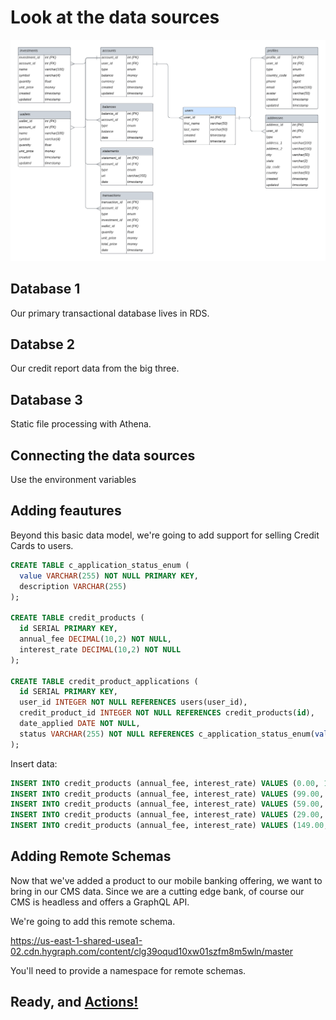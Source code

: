 # Look at the data sources

![Here's our primary erd chart.](/guide/assets/er-diagram.png)

## Database 1

Our primary transactional database lives in RDS.

## Databse 2

Our credit report data from the big three.

## Database 3

Static file processing with Athena.

## Connecting the data sources

Use the environment variables

## Adding feautures

Beyond this basic data model, we're going to add support for selling Credit Cards to users.

```sql
CREATE TABLE c_application_status_enum (
  value VARCHAR(255) NOT NULL PRIMARY KEY,
  description VARCHAR(255)
);

CREATE TABLE credit_products (
  id SERIAL PRIMARY KEY,
  annual_fee DECIMAL(10,2) NOT NULL,
  interest_rate DECIMAL(10,2) NOT NULL
);

CREATE TABLE credit_product_applications (
  id SERIAL PRIMARY KEY,
  user_id INTEGER NOT NULL REFERENCES users(user_id),
  credit_product_id INTEGER NOT NULL REFERENCES credit_products(id),
  date_applied DATE NOT NULL,
  status VARCHAR(255) NOT NULL REFERENCES c_application_status_enum(value)
);
```

Insert data:

```sql
INSERT INTO credit_products (annual_fee, interest_rate) VALUES (0.00, 15.99);
INSERT INTO credit_products (annual_fee, interest_rate) VALUES (99.00, 18.99);
INSERT INTO credit_products (annual_fee, interest_rate) VALUES (59.00, 12.99);
INSERT INTO credit_products (annual_fee, interest_rate) VALUES (29.00, 21.99);
INSERT INTO credit_products (annual_fee, interest_rate) VALUES (149.00, 14.99);
```

## Adding Remote Schemas

Now that we've added a product to our mobile banking offering, we want to bring in our CMS data. Since we are a cutting edge bank, of course our CMS is headless and offers a GraphQL API.

We're going to add this remote schema.

https://us-east-1-shared-usea1-02.cdn.hygraph.com/content/clg39oqud10xw01szfm8m5wln/master

You'll need to provide a namespace for remote schemas.

## Ready, and [Actions!](/guide/04-data-flows/Readme.md)
